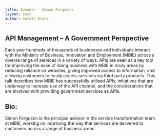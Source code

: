 ```yaml
---
title: Speaker - Simon Ferguson
layout: post
author: Gareth Evans
---
```


## API Management – A Government Perspective

Each year hundreds of thousands of businesses and individuals interact with the Ministry of Business, Innovation and Employment (MBIE) across a diverse range of services in a variety of ways. APIs are seen as a key tool for improving the ease of doing business with MBIE in many areas by reducing reliance on websites, giving improved access to information, and allowing customers to easily access services via third party products. This talk describes how MBIE has successfully utilised APIs, initiatives that are underway to increase use of the API channel, and the considerations that are involved with providing government services as APIs.

## Bio:

Simon Ferguson is the principal advisor in the service transformation team at MBIE, working on improving the way that services are delivered to customers across a range of business areas.
